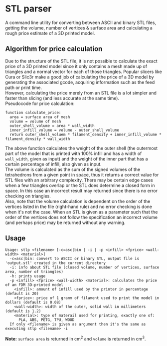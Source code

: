 # STL parser
A command line utility for converting between ASCII and binary STL files, getting the
volume, number of vertices & surface area and calculating a rough price estimate of a 3D
printed model.

## Algorithm for price calculation
Due to the structure of the STL file, it is not possible to calculate the exact price of a 3D
printed model since it only contains a mesh made up of triangles and a normal vector for each
of those triangles. Popular slicers like Cura or Slic3r make a good job of calculating the price of a 3D
model by generating the associated gcode, acquiring information such as the feed path or print
time.<br>
However, calculating the price merely from an STL file is a lot simpler and faster than slicing
(and less accurate at the same time).<br>
Pseudocode for price calculation:
```
function calculate_price:
  area = surface area of mesh
  volume = volume of mesh
  outer_shell_volume = area * wall_width 
  inner_infill_volume = volume - outer_shell_volume
  return outer_shell_voluem * filament_density + inner_infill_volume * filament_density * wall_width
```
The above function calculates the weight of the outer shell (the outermost part of the model
that is printed with 100% infill and has a width of `wall_width`, given as input) and the
weight of the inner part that has a certain percentage of infill, also given as input.<br>
The volume is calculated as the sum of the signed volumes of the tetrahedrons from a given
point in space, thus it returns a correct value for STL files with an arbitrary complexity.
There may be certain edge cases when a few triangles overlap or the STL does determine a closed
form in space. In this case an incorrect result may returned since there is no
error checking on triangles.<br>
Also, note that the volume calculation is dependent on the order of the vertices listed in the
file (right-hand rule) and no error checking is done when it's not the case. When an STL is
given as a parameter such that the order of the vertices does not follow the specification an
incorrect volume (and perhaps price) may be returned without any warning.

## Usage
```
Usage: stlp <filename> [-c=asc|bin | -i | -p <infill> <fprice> <wall-width> <material>]
  -c=asc|bin: convert to ASCII or binary STL, output file is 'output.stl' created in the current directory
  -i: info about STL file (closed volume, number of vertices, surface area, number of triangles)
  -h: prints usage
  -p <infill> <fprice> <wall-width> <material>: calculates the price of an FDM 3D-printed model
    <infill>: amount of infill used by the printer in percentage (default is 20)
    <fprice>: price of 1 gramm of filament used to print the model in dollars (default is 0.08)
    <wall-width>: width of the outer, solid wall in millimeters (default is 1.2)
    <material>: type of materail used for printing, exactly one of:
      PLA, ABS, PETG, TPU, WOOD
  If only <filename> is given as argument then it's the same as executing stlp <filename> -i
```
<b>Note:</b> `surface area` is returned in cm<sup>2</sup> and `volume` is returned in
cm<sup>3</sup>.

